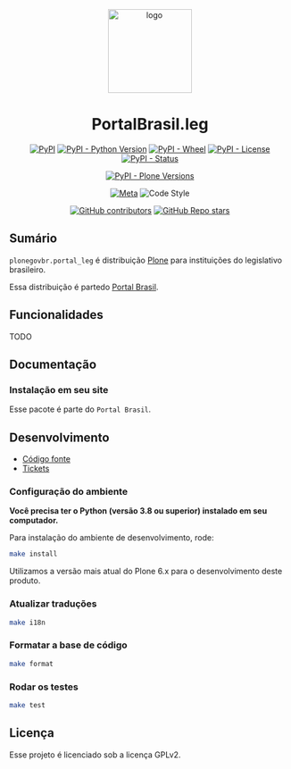 <div align="center"><img alt="logo" src="https://raw.githubusercontent.com/plonegovbr/plonegovbr.portal/main/docs/portalbrasil-leg.png" width="150" /></div>

<h1 align="center">PortalBrasil.leg</h1>

<div align="center">

[![PyPI](https://img.shields.io/pypi/v/plonegovbr.portal_leg)](https://pypi.org/project/plonegovbr.portal_leg/)
[![PyPI - Python Version](https://img.shields.io/pypi/pyversions/plonegovbr.portal_leg)](https://pypi.org/project/plonegovbr.portal_leg/)
[![PyPI - Wheel](https://img.shields.io/pypi/wheel/plonegovbr.portal_leg)](https://pypi.org/project/plonegovbr.portal_leg/)
[![PyPI - License](https://img.shields.io/pypi/l/plonegovbr.portal_leg)](https://pypi.org/project/plonegovbr.portal_leg/)
[![PyPI - Status](https://img.shields.io/pypi/status/plonegovbr.portal_leg)](https://pypi.org/project/plonegovbr.portal_leg/)


[![PyPI - Plone Versions](https://img.shields.io/pypi/frameworkversions/plone/plonegovbr.portal_leg)](https://pypi.org/project/plonegovbr.portal_leg/)

[![Meta](https://github.com/plonegovbr/plonegovbr.portal_leg/actions/workflows/meta.yml/badge.svg)](https://github.com/plonegovbr/plonegovbr.portal_leg/actions/workflows/meta.yml)
![Code Style](https://img.shields.io/badge/Code%20Style-Black-000000)

[![GitHub contributors](https://img.shields.io/github/contributors/plonegovbr/plonegovbr.portal_leg)](https://github.com/plonegovbr/plonegovbr.portal_leg)
[![GitHub Repo stars](https://img.shields.io/github/stars/plonegovbr/plonegovbr.portal_leg?style=social)](https://github.com/plonegovbr/plonegovbr.portal_leg)

</div>

## Sumário

`plonegovbr.portal_leg` é distribuição [Plone](https://plone.org.br/) para instituições do legislativo brasileiro.

Essa distribuição é partedo [Portal Brasil](https://plone.org.br/projetos/portal-brasil).

## Funcionalidades

TODO

## Documentação

### Instalação em seu site

Esse pacote é parte do `Portal Brasil`.

## Desenvolvimento

- [Código fonte](https://github.com/plonegovbr/plonegovbr.portal_leg/)
- [Tickets](https://github.com/plonegovbr/plonegovbr.portal/issues)

### Configuração do ambiente

**Você precisa ter o Python (versão 3.8 ou superior) instalado em seu computador.**

Para instalação do ambiente de desenvolvimento, rode:

```bash
make install
```

Utilizamos a versão mais atual do Plone 6.x para o desenvolvimento deste produto.

### Atualizar traduções

```bash
make i18n
```
### Formatar a base de código

```bash
make format
```
### Rodar os testes

```bash
make test
```

## Licença

Esse projeto é licenciado sob a licença GPLv2.
